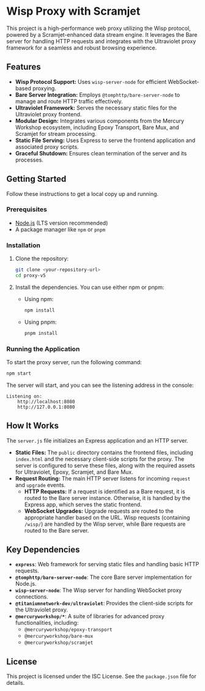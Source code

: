 # Wisp Proxy with Scramjet

This project is a high-performance web proxy utilizing the Wisp protocol, powered by a Scramjet-enhanced data stream engine. It leverages the Bare server for handling HTTP requests and integrates with the Ultraviolet proxy framework for a seamless and robust browsing experience.

## Features

- **Wisp Protocol Support:** Uses `wisp-server-node` for efficient WebSocket-based proxying.
- **Bare Server Integration:** Employs `@tomphttp/bare-server-node` to manage and route HTTP traffic effectively.
- **Ultraviolet Framework:** Serves the necessary static files for the Ultraviolet proxy frontend.
- **Modular Design:** Integrates various components from the Mercury Workshop ecosystem, including Epoxy Transport, Bare Mux, and Scramjet for stream processing.
- **Static File Serving:** Uses Express to serve the frontend application and associated proxy scripts.
- **Graceful Shutdown:** Ensures clean termination of the server and its processes.

## Getting Started

Follow these instructions to get a local copy up and running.

### Prerequisites

- [Node.js](https://nodejs.org/) (LTS version recommended)
- A package manager like `npm` or `pnpm`

### Installation

1. Clone the repository:
   ```sh
   git clone <your-repository-url>
   cd proxy-v5
   ```

2. Install the dependencies. You can use either npm or pnpm:
   - Using npm:
     ```sh
     npm install
     ```
   - Using pnpm:
     ```sh
     pnpm install
     ```

### Running the Application

To start the proxy server, run the following command:

```sh
npm start
```

The server will start, and you can see the listening address in the console:

```
Listening on:
    http://localhost:8080
    http://127.0.0.1:8080
```

## How It Works

The `server.js` file initializes an Express application and an HTTP server.

- **Static Files:** The `public` directory contains the frontend files, including `index.html` and the necessary client-side scripts for the proxy. The server is configured to serve these files, along with the required assets for Ultraviolet, Epoxy, Scramjet, and Bare Mux.
- **Request Routing:** The main HTTP server listens for incoming `request` and `upgrade` events.
  - **HTTP Requests:** If a request is identified as a Bare request, it is routed to the Bare server instance. Otherwise, it is handled by the Express app, which serves the static frontend.
  - **WebSocket Upgrades:** Upgrade requests are routed to the appropriate handler based on the URL. Wisp requests (containing `/wisp/`) are handled by the Wisp server, while Bare requests are routed to the Bare server.

## Key Dependencies

- **`express`**: Web framework for serving static files and handling basic HTTP requests.
- **`@tomphttp/bare-server-node`**: The core Bare server implementation for Node.js.
- **`wisp-server-node`**: The Wisp server for handling WebSocket proxy connections.
- **`@titaniumnetwork-dev/ultraviolet`**: Provides the client-side scripts for the Ultraviolet proxy.
- **`@mercuryworkshop/*`**: A suite of libraries for advanced proxy functionalities, including:
  - `@mercuryworkshop/epoxy-transport`
  - `@mercuryworkshop/bare-mux`
  - `@mercuryworkshop/scramjet`

## License

This project is licensed under the ISC License. See the `package.json` file for details.
